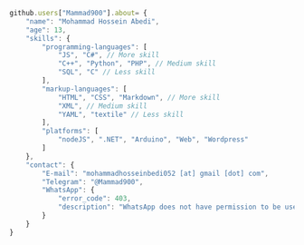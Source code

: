 ```js
github.users["Mammad900"].about= {
    "name": "Mohammad Hossein Abedi",
    "age": 13,
    "skills": {
        "programming-languages": [
            "JS", "C#", // More skill
            "C++", "Python", "PHP", // Medium skill
            "SQL", "C" // Less skill
        ],
        "markup-languages": [
            "HTML", "CSS", "Markdown", // More skill
            "XML", // Medium skill
            "YAML", "textile" // Less skill
        ],
        "platforms": [
            "nodeJS", ".NET", "Arduino", "Web", "Wordpress"
        ]
    },
    "contact": {
        "E-mail": "mohammadhosseinbedi052 [at] gmail [dot] com",
        "Telegram": "@Mammad900",
        "WhatsApp": {
            "error_code": 403,
            "description": "WhatsApp does not have permission to be used by Mammad900"
        }
    }
}
```

<!--
**Mammad900/mammad900** is a ✨ _special_ ✨ repository because its `README.md` (this file) appears on your GitHub profile.

Here are some ideas to get you started:

- 🔭 I’m currently working on ...
- 🌱 I’m currently learning ...
- 👯 I’m looking to collaborate on ...
- 🤔 I’m looking for help with ...
- 💬 Ask me about ...
- 📫 How to reach me: ...
- 😄 Pronouns: ...
- ⚡ Fun fact: ...
-->
